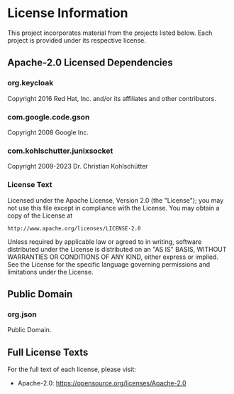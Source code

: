 # License Information

This project incorporates material from the projects listed below. Each project is provided under its respective license.

## Apache-2.0 Licensed Dependencies

### org.keycloak
Copyright 2016 Red Hat, Inc. and/or its affiliates and other contributors.

### com.google.code.gson
Copyright 2008 Google Inc.

### com.kohlschutter.junixsocket
Copyright 2009-2023 Dr. Christian Kohlschütter

### License Text

Licensed under the Apache License, Version 2.0 (the "License");
you may not use this file except in compliance with the License.
You may obtain a copy of the License at

    http://www.apache.org/licenses/LICENSE-2.0

Unless required by applicable law or agreed to in writing, software
distributed under the License is distributed on an "AS IS" BASIS,
WITHOUT WARRANTIES OR CONDITIONS OF ANY KIND, either express or implied.
See the License for the specific language governing permissions and
limitations under the License.

## Public Domain

### org.json
Public Domain.

## Full License Texts

For the full text of each license, please visit:
- Apache-2.0: https://opensource.org/licenses/Apache-2.0
